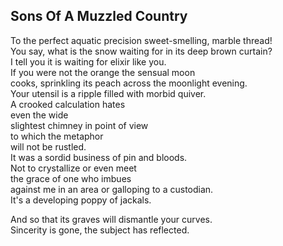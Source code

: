 Sons Of A Muzzled Country
-------------------------
To the perfect aquatic precision sweet-smelling, marble thread!  
You say, what is the snow waiting for in its deep brown curtain?  
I tell you it is waiting for elixir like you.  
If you were not the orange the sensual moon  
cooks, sprinkling its peach across the moonlight evening.  
Your utensil is a ripple filled with morbid quiver.  
A crooked calculation hates  
even the wide  
slightest chimney in point of view  
to which the metaphor  
will not be rustled.  
It was a sordid business of pin and bloods.  
Not to crystallize or even meet  
the grace of one who imbues  
against me in an area or galloping to a custodian.  
It's a developing poppy of jackals.  
  
And so that its graves will dismantle your curves.  
Sincerity is gone, the subject has reflected.  

